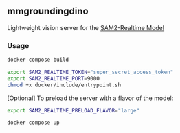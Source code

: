 ## mmgroundingdino

Lightweight vision server for the [SAM2-Realtime Model](https://github.com/Gy920/segment-anything-2-real-time)

### Usage

```bash
docker compose build
```

```bash
export SAM2_REALTIME_TOKEN="super_secret_access_token"
export SAM2_REALTIME_PORT=9000
chmod +x docker/include/entrypoint.sh
```

[Optional] To preload the server with a flavor of the model:

```bash
export SAM2_REALTIME_PRELOAD_FLAVOR="large"
```

```bash
docker compose up
```